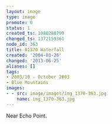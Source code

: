 ```yaml
---
layout: image
type: image
promote: 0
status: 1
created_ts: 1080280799
changed_ts: 1372159361
node_id: 363
title: 01370 Waterfall
created: '2004-03-26'
changed: '2013-06-25'
aliases: []
tags:
- 2003/10 - October 2003
- Blue Mountains
images:
- - src: image/images/img_1370-363.jpg
    name: img_1370-363.jpg
---
```

Near Echo Point.
